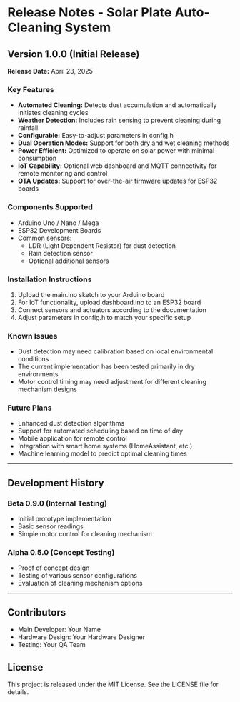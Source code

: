 # Release Notes - Solar Plate Auto-Cleaning System

## Version 1.0.0 (Initial Release)

**Release Date:** April 23, 2025

### Key Features

- **Automated Cleaning:** Detects dust accumulation and automatically initiates cleaning cycles
- **Weather Detection:** Includes rain sensing to prevent cleaning during rainfall
- **Configurable:** Easy-to-adjust parameters in config.h
- **Dual Operation Modes:** Support for both dry and wet cleaning methods
- **Power Efficient:** Optimized to operate on solar power with minimal consumption
- **IoT Capability:** Optional web dashboard and MQTT connectivity for remote monitoring and control
- **OTA Updates:** Support for over-the-air firmware updates for ESP32 boards

### Components Supported

- Arduino Uno / Nano / Mega
- ESP32 Development Boards
- Common sensors:
  - LDR (Light Dependent Resistor) for dust detection
  - Rain detection sensor
  - Optional additional sensors

### Installation Instructions

1. Upload the main.ino sketch to your Arduino board
2. For IoT functionality, upload dashboard.ino to an ESP32 board
3. Connect sensors and actuators according to the documentation
4. Adjust parameters in config.h to match your specific setup

### Known Issues

- Dust detection may need calibration based on local environmental conditions
- The current implementation has been tested primarily in dry environments
- Motor control timing may need adjustment for different cleaning mechanism designs

### Future Plans

- Enhanced dust detection algorithms
- Support for automated scheduling based on time of day
- Mobile application for remote control
- Integration with smart home systems (HomeAssistant, etc.)
- Machine learning model to predict optimal cleaning times

---

## Development History

### Beta 0.9.0 (Internal Testing)

- Initial prototype implementation
- Basic sensor readings
- Simple motor control for cleaning mechanism

### Alpha 0.5.0 (Concept Testing)

- Proof of concept design
- Testing of various sensor configurations
- Evaluation of cleaning mechanism options

---

## Contributors

- Main Developer: Your Name
- Hardware Design: Your Hardware Designer
- Testing: Your QA Team

## License

This project is released under the MIT License. See the LICENSE file for details.
